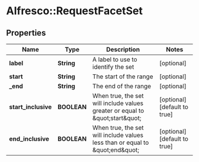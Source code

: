 # Alfresco::RequestFacetSet

## Properties
Name | Type | Description | Notes
------------ | ------------- | ------------- | -------------
**label** | **String** | A label to use to identify the set | [optional] 
**start** | **String** | The start of the range | [optional] 
**_end** | **String** | The end of the range | [optional] 
**start_inclusive** | **BOOLEAN** | When true, the set will include values greater or equal to \&quot;start\&quot; | [optional] [default to true]
**end_inclusive** | **BOOLEAN** | When true, the set will include values less than or equal to \&quot;end\&quot; | [optional] [default to true]


